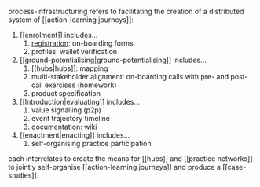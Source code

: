 process-infrastructuring refers to facilitating the creation of a distributed system of [[action-learning journeys]]:

1. [[enrolment]] includes...
	1. [registration](https://register.prisma.events): on-boarding forms
	3. profiles: wallet verification
2. [[ground-potentialising|ground-potentialising]] includes...
	1. [[hubs|hubs]]: mapping
	2. multi-stakeholder alignment: on-boarding calls with pre- and post-call exercises (homework)
	3. product specification
3. [[Introduction|evaluating]] includes...
	1. value signalling (p2p)
	2. event trajectory timeline
	3. documentation: wiki
4. [[enactment|enacting]] includes...
	1. self-organising practice participation

each interrelates to create the means for [[hubs]] and [[practice networks]] to jointly self-organise [[action-learning journeys]] and produce a [[case-studies]].